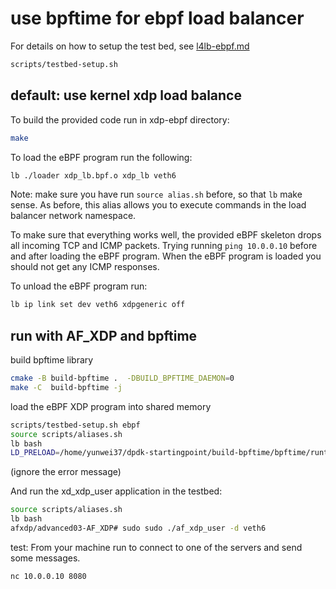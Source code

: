 # use bpftime for ebpf load balancer

For details on how to setup the test bed, see [l4lb-ebpf.md](l4lb-ebpf.md)

```sh
scripts/testbed-setup.sh
```

## default: use kernel xdp load balance

To build the provided code run in xdp-ebpf directory:

```sh
make
```

To load the eBPF program run the following:

```sh
lb ./loader xdp_lb.bpf.o xdp_lb veth6
```

Note: make sure you have run `source alias.sh` before, so that `lb` make sense.
As before, this alias allows you to execute commands in the load balancer network namespace.

To make sure that everything works well, the provided eBPF skeleton drops all incoming TCP and ICMP packets.
Trying running `ping 10.0.0.10` before and after loading the eBPF program.
When the eBPF program is loaded you should not get any ICMP responses.

To unload the eBPF program run:

```sh
lb ip link set dev veth6 xdpgeneric off
```

## run with AF_XDP and bpftime

build bpftime library

```sh
cmake -B build-bpftime .  -DBUILD_BPFTIME_DAEMON=0
make -C  build-bpftime -j
```

load the eBPF XDP program into shared memory

```sh
scripts/testbed-setup.sh ebpf
source scripts/aliases.sh
lb bash
LD_PRELOAD=/home/yunwei37/dpdk-startingpoint/build-bpftime/bpftime/runtime/syscall-server/libbpftime-syscall-server.so SPDLOG_LEVEL=trace xdp-ebpf-new/xdp_lb veth6
```

(ignore the error message)

And run the xd_xdp_user application in the testbed:

```sh
source scripts/aliases.sh
lb bash
afxdp/advanced03-AF_XDP# sudo sudo ./af_xdp_user -d veth6
```

test: From your machine run to connect to one of the servers and send some messages.

```sh
nc 10.0.0.10 8080
```